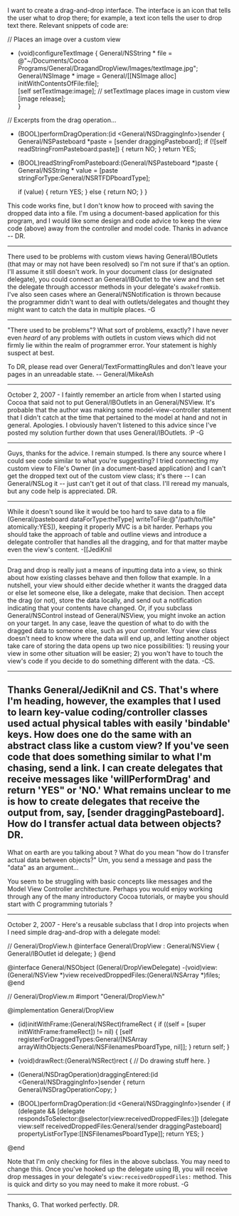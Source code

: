 I want to create a drag-and-drop interface.  The interface is an icon that tells the user what to drop there; for example, a text icon tells the user to drop text there.  Relevant snippets of code are:

    
// Places an image over a custom view

- (void)configureTextImage
{
	General/NSString * file = @"~/Documents/Cocoa Programs/General/DragandDropView/Images/textImage.jpg";
	General/NSImage * image = General/[[NSImage alloc] initWithContentsOfFile:file];	
	[self setTextImage:image];  // setTextImage places image in custom view
	[image release];	
}

// Excerpts from the drag operation...

- (BOOL)performDragOperation:(id <General/NSDraggingInfo>)sender
{
	General/NSPasteboard *paste = [sender draggingPasteboard];
	if (![self readStringFromPasteboard:paste]) {
		return NO;
	}
	return YES;

- (BOOL)readStringFromPasteboard:(General/NSPasteboard *)paste
{
	General/NSString * value = [paste stringForType:General/NSRTFDPboardType];
	
	if (value)
	{
		return YES;
	} else {
		return NO;
	}
}


This code works fine, but I don't know how to proceed with saving the dropped data into a file.  I'm using a document-based application for this program, and I would like some design and code advice to keep the view code (above) away from the controller and model code.  Thanks in advance -- DR.

----

There used to be problems with custom views having General/IBOutlets (that may or may not have been resolved) so I'm not sure if that's an option.  I'll assume it still doesn't work.  In your document class (or designated delegate), you could connect an General/IBOutlet to the view and then set the delegate through accessor methods in your delegate's `awakefromNib`.  I've also seen cases where an General/NSNotification is thrown because the programmer didn't want to deal with outlets/delegates and thought they might want to catch the data in multiple places. -G

----
"There used to be problems"? What sort of problems, exactly? I have never even *heard* of any problems with outlets in custom views which did not firmly lie within the realm of programmer error. Your statement is highly suspect at best.

To DR, please read over General/TextFormattingRules and don't leave your pages in an unreadable state. -- General/MikeAsh

----

October 2, 2007 - I faintly remember an article from when I started using Cocoa that said not to put General/IBOutlets in an General/NSView.  It's probable that the author was making some model-view-controller statement that I didn't catch at the time that pertained to the model at hand and not in general.  Apologies.  I obviously haven't listened to this advice since I've posted my solution further down that uses General/IBOutlets. :P -G

----
Guys, thanks for the advice.  I remain stumped.  Is there any source where I could see code similar to what you're suggesting?  I tried connecting my custom view to File's Owner (in a document-based application) and I can't get the dropped text out of the custom view class; it's there -- I can General/NSLog it -- just can't get it out of that class.  I'll reread my manuals, but any code help is appreciated.  DR.

----
While it doesn't sound like it would be too hard to save data to a file (General/pasteboard dataForType:theType] writeToFile:@"/path/to/file" atomically:YES]), keeping it properly MVC is a bit harder. Perhaps you should take the approach of table and outline views and introduce a delegate controller that handles all the dragging, and for that matter maybe even the view's content. -[[JediKnil

----
Drag and drop is really just a means of inputting data into a view, so think about how existing classes behave and then follow that example. In a nutshell, your view should either decide whether it wants the dragged data or else let someone else, like a delegate, make that decision. Then accept the drag (or not), store the data locally, and send out a notification indicating that your contents have changed. Or, if you subclass General/NSControl instead of General/NSView, you might invoke an action on your target. In any case, leave the question of what to do with the dragged data to someone else, such as your controller. Your view class doesn't need to know where the data will end up, and letting another object take care of storing the data opens up two nice possibilities: 1) reusing your view in some other situation will be easier; 2) you won't have to touch the view's code if you decide to do something different with the data. -CS.

----
Thanks General/JediKnil and CS.  That's where I'm heading, however, the examples that I used to learn key-value coding/controller classes used actual physical tables with easily 'bindable' keys.  How does one do the same with an abstract class like a custom view?  If you've seen code that does something similar to what I'm chasing, send a link.  I can create delegates that receive messages like 'willPerformDrag' and return 'YES" or 'NO.'  What remains unclear to me is how to create delegates that receive the output from, say,
[sender draggingPasteboard].  How do I transfer actual data between objects?  DR.
----
What on earth are you talking about ?
What do you mean "how do I transfer actual data between objects?"
Um, you send a message and pass the "data" as an argument...

You seem to be struggling with basic concepts like messages and the Model View Controller architecture.  Perhaps you would enjoy working through any of the many introductory Cocoa tutorials, or maybe you should start with C programming tutorials ?

----

October 2, 2007 - Here's a reusable subclass that I drop into projects when I need simple drag-and-drop with a delegate model:

    
// General/DropView.h
@interface General/DropView : General/NSView
{
	General/IBOutlet id delegate;
}
@end

@interface General/NSObject (General/DropViewDelegate)
-(void)view:(General/NSView *)view receivedDroppedFiles:(General/NSArray *)files;
@end


// General/DropView.m
#import "General/DropView.h"

@implementation General/DropView

- (id)initWithFrame:(General/NSRect)frameRect
{
	if ((self = [super initWithFrame:frameRect]) != nil) {
		[self registerForDraggedTypes:General/[NSArray arrayWithObjects:General/NSFilenamesPboardType, nil]];
	}
	return self;
}

- (void)drawRect:(General/NSRect)rect
{
	// Do drawing stuff here.
}

- (General/NSDragOperation)draggingEntered:(id <General/NSDraggingInfo>)sender { return General/NSDragOperationCopy; }

- (BOOL)performDragOperation:(id <General/NSDraggingInfo>)sender
{
	if (delegate && [delegate respondsToSelector:@selector(view:receivedDroppedFiles:)])
		[delegate view:self receivedDroppedFiles:General/sender draggingPasteboard] propertyListForType:[[NSFilenamesPboardType]];
	return YES;
}

@end


Note that I'm only checking for files in the above subclass.  You may need to change this.  Once you've hooked up the delegate using IB, you will receive drop messages in your delegate's `view:receivedDroppedFiles:` method.  This is quick and dirty so you may need to make it more robust. -G

----
Thanks, G.  That worked perfectly.  DR.